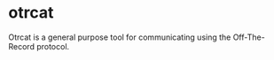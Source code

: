 otrcat
======

Otrcat is a general purpose tool for communicating using the Off-The-Record protocol.
